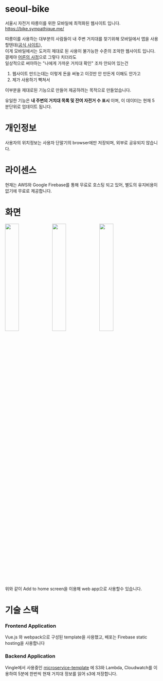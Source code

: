# seoul-bike
서울시 자전거 따릉이를 위한 모바일에 최적화된 웹사이트 입니다.
https://bike.sympathique.me/

따릉이를 사용하는 대부분의 사람들이 내 주변 거치대를 찾기위해 모바일에서 앱을 사용할텐데([공식 사이트](https://www.bikeseoul.com/)),  
이게 모바일에서는 도저히 제대로 된 사용이 불가능한 수준의 조악한 웹사이트 입니다. 결제야 [어른의 사정](https://namu.wiki/w/%EC%96%B4%EB%A5%B8%EC%9D%98%20%EC%82%AC%EC%A0%95)으로 그렇다 치더라도  
일상적으로 써야하는 "나에게 가까운 거치대 확인" 조차 안되어 있는건
1. 웹사이트 만드는데는 이렇게 돈을 써놓고 이것만 안 만든게 이해도 안가고 
2. 제가 사용하기 빡쳐서 

이부분을 제대로된 기능으로 만들어 제공하려는 목적으로 만들었습니다.  

유일한 기능은 **내 주변의 거치대 목록 및 잔여 자전거 수 표시** 이며, 이 데이터는 현재 5분단위로 업데이트 됩니다.

# 개인정보
사용자의 위치정보는 사용자 단말기의 browser에만 저장되며, 외부로 공유되지 않습니다.

# 라이센스
현재는 AWS와 Google Firebase를 통해 무료로 호스팅 되고 있어, 별도의 유지비용이 없기에 무료로 제공합니다.

# 화면
<div>
<img width="30%" src="https://github.com/breath103/seoul-bike/raw/master/docs/site.png" />
<span> </span>
<img width="30%" src="https://github.com/breath103/seoul-bike/raw/master/docs/site-share.png" />
<span> </span>
<img width="30%" src="https://github.com/breath103/seoul-bike/raw/master/docs/pwa.png" />
</div>

위와 같이 Add to home screen을 이용해 web app으로 사용할수 있습니다.

# 기술 스택

### Frontend Application
Vue.js 와 webpack으로 구성된 template을 사용했고, 배포는 Firebase static hosting을 사용합니다

### Backend Application
Vingle에서 사용중인 [microservice-template](https://github.com/balmbees/lambda-microservice-template) 에 S3와 Lambda, Cloudwatch를 이용하여 5분에 한번씩 현재 거치대 정보를 읽어 s3에 저장합니다.
